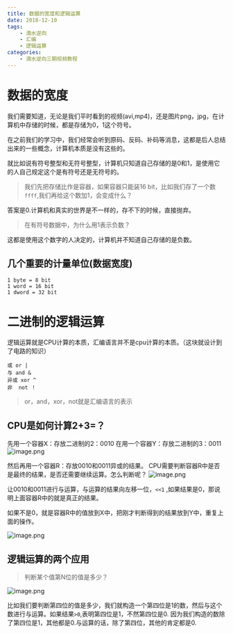 ```yaml
---
title: 数据的宽度和逻辑运算
date: 2018-12-10
tags:
	- 滴水逆向
	- 汇编
	- 逻辑运算
categories:
	- 滴水逆向三期视频教程
---
```


# 数据的宽度
我们需要知道，无论是我们平时看到的视频(avi,mp4)，还是图片png，jpg，在计算机中存储的时候，都是存储为0，1这个符号。

在之前我们的学习中，我们经常会听到原码、反码、补码等消息，这都是后人总结出来的一些概念，计算机本质是没有这些的。

就比如说有符号整型和无符号整型，计算机只知道自己存储的是0和1，是使用它的人自己规定这个是有符号还是无符号的。
> 我们先把存储比作是容器，如果容器只能装16 bit，比如我们存了一个数`ffff`,我们再给这个数加1，会变成什么？

答案是0.计算机和真实的世界是不一样的，存不下的时候，直接抛弃。

> 在有符号数据中，为什么用1表示负数？

这都是使用这个数字的人决定的，计算机并不知道自己存储的是负数。

## 几个重要的计量单位(数据宽度)
```
1 byte = 8 bit
1 word = 16 bit
1 dword = 32 bit
```

# 二进制的逻辑运算
逻辑运算就是CPU计算的本质，汇编语言并不是cpu计算的本质。（这块就设计到了电路的知识）

```
或 or |
与 and &
异或 xor ^
非  not ！
```
> or，and，xor，not就是汇编语言的表示

## CPU是如何计算2+3=？

先用一个容器X：存放二进制的2：0010
在用一个容器Y：存放二进制的3：0011
![image.png](https://upload-images.jianshu.io/upload_images/422094-28b0924e661c3965.png?imageMogr2/auto-orient/strip%7CimageView2/2/w/1240)

然后再用一个容器R：存放0010和0011异或的结果。
CPU需要判断容器R中是否是最终的结果，是否还需要继续运算。怎么判断呢？
![image.png](https://upload-images.jianshu.io/upload_images/422094-1179798e070e1821.png?imageMogr2/auto-orient/strip%7CimageView2/2/w/1240)

让0010和0011进行与运算，与运算的结果向左移一位，`<<1` ,如果结果是0，那说明上面容器R中的就是真正的结果。

如果不是0，就是容器R中的值放到X中，把刚才判断得到的结果放到Y中，重复上面的操作。


![image.png](https://upload-images.jianshu.io/upload_images/422094-8ab2be60425d089a.png?imageMogr2/auto-orient/strip%7CimageView2/2/w/1240)

## 逻辑运算的两个应用
> 判断某个值第N位的值是多少？

![image.png](https://upload-images.jianshu.io/upload_images/422094-dbab7b6d6436d689.png?imageMogr2/auto-orient/strip%7CimageView2/2/w/1240)

比如我们要判断第四位的值是多少，我们就构造一个第四位是1的数，然后与这个数进行与运算。如果结果`>0`,表明第四位是1，不然第四位是0. 
因为我们构造的数除了第四位是1，其他都是0.与运算的话，除了第四位，其他的肯定都是0.
